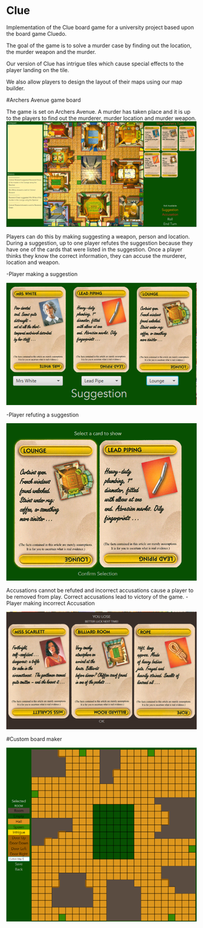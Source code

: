 # Clue
Implementation of the Clue board game for a university project based upon the board game Cluedo.

The goal of the game is to solve a murder case by finding out the location, the murder weapon and the murder.

Our version of Clue has intrigue tiles which cause special effects to the player landing on the tile.

We also allow players to design the layout of their maps using our map builder.

#Archers Avenue game board

The game is set on Archers Avenue. A murder has taken place and it is up to the players to find out the murderer, murder location and murder weapon.
![Archers Avenue game board](https://github.com/ASoothingEbb/Clue/blob/master/images/ArchersAvenueGame.PNG)

Players can do this by making suggesting a weapon, person and location. During a suggestion, up to one player refutes the suggestion because they have one of the cards that were listed in the suggestion.
Once a player thinks they know the correct information, they can accuse the murderer, location and weapon. 

-Player making a suggestion

![Suggestion](https://github.com/ASoothingEbb/Clue/blob/master/images/Suggestion.PNG)

-Player refuting a suggestion

![Refute Suggestion](https://github.com/ASoothingEbb/Clue/blob/master/images/RefuteSuggestion.PNG)


Accusations cannot be refuted and incorrect accusations cause a player to be removed from play. Correct accusations lead to victory of the game.
-Player making incorrect Accusation

![Accusation](https://github.com/ASoothingEbb/Clue/blob/master/images/Accusation.PNG)




#Custom board maker

![Custom board maker](https://github.com/ASoothingEbb/Clue/blob/master/images/MapBuilder.PNG)